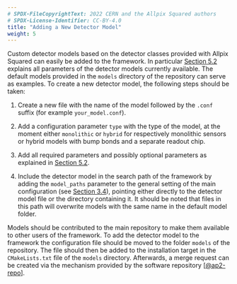 ```yaml
---
# SPDX-FileCopyrightText: 2022 CERN and the Allpix Squared authors
# SPDX-License-Identifier: CC-BY-4.0
title: "Adding a New Detector Model"
weight: 5
---
```


Custom detector models based on the detector classes provided with Allpix Squared can easily be added to the framework. In
particular [Section 5.2](../05_geometry_detectors/02_models.md) explains all parameters of the
detector models currently available. The default models provided in the `models` directory of the repository can serve as
examples. To create a new detector model, the following steps should be taken:

1.  Create a new file with the name of the model followed by the `.conf` suffix (for example `your_model.conf`).

2.  Add a configuration parameter `type` with the type of the model, at the moment either `monolithic` or `hybrid` for
    respectively monolithic sensors or hybrid models with bump bonds and a separate readout chip.

3.  Add all required parameters and possibly optional parameters as explained in
    [Section 5.2](../05_geometry_detectors/02_models.md).

4.  Include the detector model in the search path of the framework by adding the `model_paths` parameter to the general
    setting of the main configuration (see [Section 3.4](../03_getting_started/04_framework_parameters.md)), pointing either
    directly to the detector model file or the directory containing it. It should be noted that files in this path will
    overwrite models with the same name in the default model folder.

Models should be contributed to the main repository to make them available to other users of the framework. To add the
detector model to the framework the configuration file should be moved to the folder `models` of the repository. The file
should then be added to the installation target in the `CMakeLists.txt` file of the `models` directory. Afterwards, a merge
request can be created via the mechanism provided by the software repository \[[@ap2-repo]\].


[@ap2-repo]: https://gitlab.cern.ch/allpix-squared/allpix-squared
